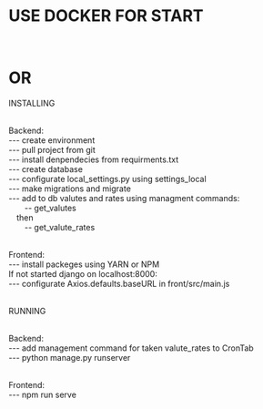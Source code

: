 <h1>USE DOCKER FOR START</h1></br>
<h1>OR</h1>


INSTALLING</br></br>

Backend:</br>
  --- create environment</br>
  --- pull project from git</br>
  --- install denpendecies from requirments.txt</br>
  --- create database</br>
  --- configurate local_settings.py using settings_local</br>
  --- make migrations and migrate</br>
  --- add to db valutes and rates using managment commands:</br>
        &emsp;&emsp;-- get_valutes</br>
      &emsp;then</br>
        &emsp;&emsp;-- get_valute_rates</br></br>
        
Frontend:</br>
  --- install packeges using YARN or NPM</br>
  If not started django on localhost:8000:</br>
  --- configurate Axios.defaults.baseURL in front/src/main.js</br></br>
  
 
RUNNING</br></br>
 
Backend:</br>
  --- add management command for taken valute_rates to CronTab</br>
  --- python manage.py runserver</br></br>
  
Frontend:</br>
  --- npm run serve</br>
